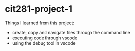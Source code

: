 # cit281-project-1
Things I learned from this project:
- create, copy and navigate files through the command line
- executing code through vscode
- using the debug tool in vscode

